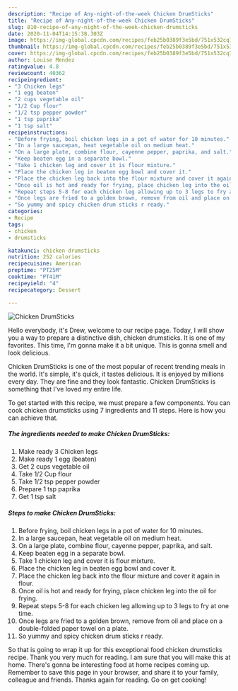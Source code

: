 ```yaml
---
description: "Recipe of Any-night-of-the-week Chicken DrumSticks"
title: "Recipe of Any-night-of-the-week Chicken DrumSticks"
slug: 810-recipe-of-any-night-of-the-week-chicken-drumsticks
date: 2020-11-04T14:15:38.303Z
image: https://img-global.cpcdn.com/recipes/feb25b0389f3e5bd/751x532cq70/chicken-drumsticks-recipe-main-photo.jpg
thumbnail: https://img-global.cpcdn.com/recipes/feb25b0389f3e5bd/751x532cq70/chicken-drumsticks-recipe-main-photo.jpg
cover: https://img-global.cpcdn.com/recipes/feb25b0389f3e5bd/751x532cq70/chicken-drumsticks-recipe-main-photo.jpg
author: Louise Mendez
ratingvalue: 4.8
reviewcount: 40362
recipeingredient:
- "3 Chicken legs"
- "1 egg beaten"
- "2 cups vegetable oil"
- "1/2 Cup flour"
- "1/2 tsp pepper powder"
- "1 tsp paprika"
- "1 tsp salt"
recipeinstructions:
- "Before frying, boil chicken legs in a pot of water for 10 minutes."
- "In a large saucepan, heat vegetable oil on medium heat."
- "On a large plate, combine flour, cayenne pepper, paprika, and salt."
- "Keep beaten egg in a separate bowl."
- "Take 1 chicken leg and cover it is flour mixture."
- "Place the chicken leg in beaten egg bowl and cover it."
- "Place the chicken leg back into the flour mixture and cover it again in flour."
- "Once oil is hot and ready for frying, place chicken leg into the oil for frying."
- "Repeat steps 5-8 for each chicken leg allowing up to 3 legs to fry at one time."
- "Once legs are fried to a golden brown, remove from oil and place on a double-folded paper towel on a plate."
- "So yummy and spicy chicken drum sticks r ready."
categories:
- Recipe
tags:
- chicken
- drumsticks

katakunci: chicken drumsticks 
nutrition: 252 calories
recipecuisine: American
preptime: "PT25M"
cooktime: "PT41M"
recipeyield: "4"
recipecategory: Dessert

---
```



![Chicken DrumSticks](https://img-global.cpcdn.com/recipes/feb25b0389f3e5bd/751x532cq70/chicken-drumsticks-recipe-main-photo.jpg)

Hello everybody, it's Drew, welcome to our recipe page. Today, I will show you a way to prepare a distinctive dish, chicken drumsticks. It is one of my favorites. This time, I'm gonna make it a bit unique. This is gonna smell and look delicious.



Chicken DrumSticks is one of the most popular of recent trending meals in the world. It's simple, it's quick, it tastes delicious. It is enjoyed by millions every day. They are fine and they look fantastic. Chicken DrumSticks is something that I've loved my entire life.


To get started with this recipe, we must prepare a few components. You can cook chicken drumsticks using 7 ingredients and 11 steps. Here is how you can achieve that.

<!--inarticleads1-->

##### The ingredients needed to make Chicken DrumSticks:

1. Make ready 3 Chicken legs
1. Make ready 1 egg (beaten)
1. Get 2 cups vegetable oil
1. Take 1/2 Cup flour
1. Take 1/2 tsp pepper powder
1. Prepare 1 tsp paprika
1. Get 1 tsp salt




<!--inarticleads2-->

##### Steps to make Chicken DrumSticks:

1. Before frying, boil chicken legs in a pot of water for 10 minutes.
1. In a large saucepan, heat vegetable oil on medium heat.
1. On a large plate, combine flour, cayenne pepper, paprika, and salt.
1. Keep beaten egg in a separate bowl.
1. Take 1 chicken leg and cover it is flour mixture.
1. Place the chicken leg in beaten egg bowl and cover it.
1. Place the chicken leg back into the flour mixture and cover it again in flour.
1. Once oil is hot and ready for frying, place chicken leg into the oil for frying.
1. Repeat steps 5-8 for each chicken leg allowing up to 3 legs to fry at one time.
1. Once legs are fried to a golden brown, remove from oil and place on a double-folded paper towel on a plate.
1. So yummy and spicy chicken drum sticks r ready.




So that is going to wrap it up for this exceptional food chicken drumsticks recipe. Thank you very much for reading. I am sure that you will make this at home. There's gonna be interesting food at home recipes coming up. Remember to save this page in your browser, and share it to your family, colleague and friends. Thanks again for reading. Go on get cooking!

